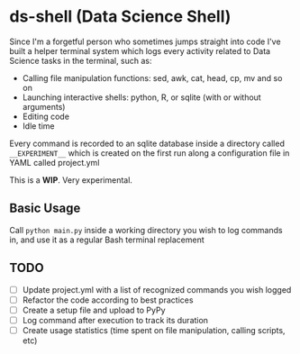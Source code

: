 # ds-shell (Data Science Shell)

Since I'm a forgetful person who sometimes jumps straight into code I've built a helper terminal system which logs every activity related to Data Science tasks in the terminal, such as:

* Calling file manipulation functions: sed, awk, cat, head, cp, mv and so on
* Launching interactive shells: python, R, or sqlite (with or without arguments)
* Editing code
* Idle time

Every command is recorded to an sqlite database inside a directory called `__EXPERIMENT__` which is created on the first run along a configuration file in YAML called project.yml

This is a **WIP**. Very experimental.

## Basic Usage

Call `python main.py` inside a working directory you wish to log commands in, and use it as a regular Bash terminal replacement

## TODO

- [ ] Update project.yml with a list of recognized commands you wish logged
- [ ] Refactor the code according to best practices
- [ ] Create a setup file and upload to PyPy
- [ ] Log command after execution to track its duration
- [ ] Create usage statistics (time spent on file manipulation, calling scripts, etc)
